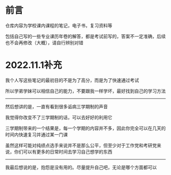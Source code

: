 # 前言
仓库内容为学校课内课程的笔记，电子书，复习资料等

包括自己写的一些专业课历年卷的解答，都是考试前写的，答案不一定准确，后续也不会再修改（大概），请自行辨别对错



# 2022.11.1补充

我个人写这些笔记的最初目的不是为了高分，而是为了快速通过考试

所以学弟学妹可以相信自己的能力，不要跟我一样学坏，最好找到自己的学习方法

------

然后想讲的是，一直有看到很多诟病三学期制的声音

我觉得你改变不了三学期制的话，可以去好好的利用它

三学期制带来的一个结果是，每一个学期的内容并不多，因此你完全可以在几天的时间内快速复习并通过某一门课

虽然这样可能对纯绩点选手来说并不是那么公平，但至少对于工作党和考研党来说，你们可以有更多的日常时间去学习自己想学的东西

------

我最后想说的是，抱怨是没有用的。尽量提升自己吧，无论是哪个方面都可以
